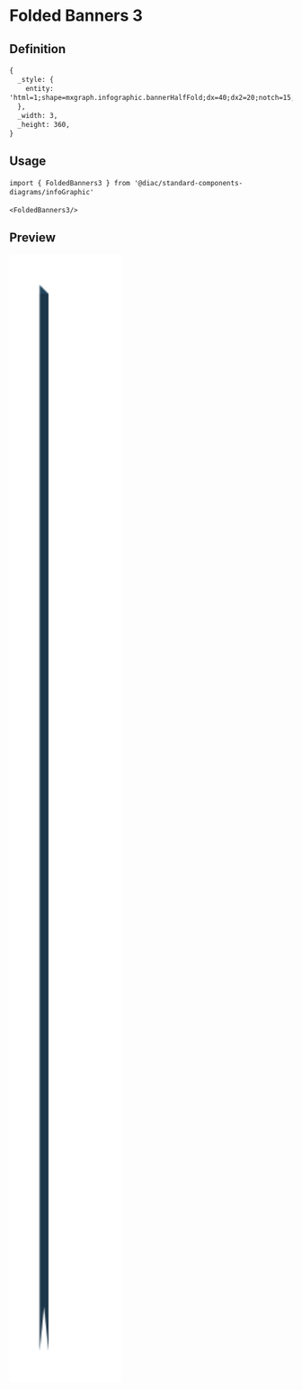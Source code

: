# Folded Banners 3

## Definition

```
{
  _style: { 
    entity: 'html=1;shape=mxgraph.infographic.bannerHalfFold;dx=40;dx2=20;notch=15;fillColor=#23445D;strokeColor=none;align=left;verticalAlign=top;fontColor=#ffffff;fontSize=14;fontStyle=1;spacingLeft=25;spacingTop=5;',
  },
  _width: 3,
  _height: 360,
}
```

## Usage

```
import { FoldedBanners3 } from '@diac/standard-components-diagrams/infoGraphic'

<FoldedBanners3/>
```

## Preview

<img src="./folded-banners-3.png" width="200"/>
